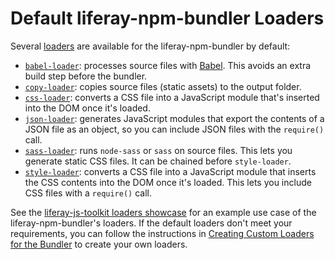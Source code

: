 # Default liferay-npm-bundler Loaders

Several [loaders](./understanding-bundler-loaders.md) are available for the liferay-npm-bundler by default:

* [`babel-loader`](https://github.com/liferay/liferay-js-toolkit/tree/master/packages/liferay-npm-bundler-loader-babel-loader): processes source files with [Babel](https://babeljs.io/). This avoids an extra build step before the bundler.
* [`copy-loader`](https://github.com/liferay/liferay-js-toolkit/tree/master/packages/liferay-npm-bundler-loader-copy-loader): copies source files (static assets) to the output folder. 
* [`css-loader`](https://github.com/liferay/liferay-js-toolkit/tree/master/packages/liferay-npm-bundler-loader-css-loader): converts a CSS file into a JavaScript module that's inserted into the DOM once it's loaded.
* [`json-loader`](https://github.com/liferay/liferay-js-toolkit/tree/master/packages/liferay-npm-bundler-loader-json-loader): generates JavaScript modules that export the contents of a JSON file as an object, so you can include JSON files with the `require()` call.
* [`sass-loader`](https://github.com/liferay/liferay-js-toolkit/tree/master/packages/liferay-npm-bundler-loader-sass-loader): runs `node-sass` or `sass` on source files. This lets you generate static CSS files. It can be chained before `style-loader`. 
* [`style-loader`](https://github.com/liferay/liferay-js-toolkit/tree/master/packages/liferay-npm-bundler-loader-style-loader): converts a CSS file into a JavaScript module that inserts the CSS contents into the DOM once it's loaded. This lets you include CSS files with a `require()` call.

See the [liferay-js-toolkit loaders showcase](https://github.com/izaera/liferay-js-toolkit-showcase/tree/loaders) for an example use case of the liferay-npm-bundler's loaders. If the default loaders don't meet your requirements, you can follow the instructions in [Creating Custom Loaders for the Bundler](../../creating-custom-loaders-for-the-liferay-npm-bundler.md) to create your own loaders.
